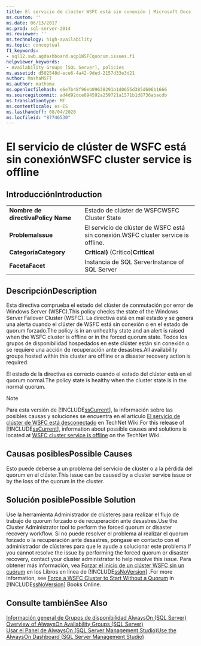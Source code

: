 ```yaml
---
title: El servicio de clúster WSFC está sin conexión | Microsoft Docs
ms.custom: ''
ms.date: 06/13/2017
ms.prod: sql-server-2014
ms.reviewer: ''
ms.technology: high-availability
ms.topic: conceptual
f1_keywords:
- sql12.swb.agdashboard.agp1WSFCquorum.issues.f1
helpviewer_keywords:
- Availability Groups [SQL Server], policies
ms.assetid: d502548d-ece6-4a42-9ded-2157d33e3d21
author: MashaMSFT
ms.author: mathoma
ms.openlocfilehash: e6e7b48f96eb09638291b1d0655d385d606b1666
ms.sourcegitcommit: ad4d92dce894592a259721a1571b1d8736abacdb
ms.translationtype: MT
ms.contentlocale: es-ES
ms.lasthandoff: 08/04/2020
ms.locfileid: "87746530"
---
```

# <a name="wsfc-cluster-service-is-offline"></a><span data-ttu-id="afb90-102">El servicio de clúster de WSFC está sin conexión</span><span class="sxs-lookup"><span data-stu-id="afb90-102">WSFC cluster service is offline</span></span>
    
## <a name="introduction"></a><span data-ttu-id="afb90-103">Introducción</span><span class="sxs-lookup"><span data-stu-id="afb90-103">Introduction</span></span>  
  
|||  
|-|-|  
|<span data-ttu-id="afb90-104">**Nombre de directiva**</span><span class="sxs-lookup"><span data-stu-id="afb90-104">**Policy Name**</span></span>|<span data-ttu-id="afb90-105">Estado de clúster de WSFC</span><span class="sxs-lookup"><span data-stu-id="afb90-105">WSFC Cluster State</span></span>|  
|<span data-ttu-id="afb90-106">**Problema**</span><span class="sxs-lookup"><span data-stu-id="afb90-106">**Issue**</span></span>|<span data-ttu-id="afb90-107">El servicio de clúster de WSFC está sin conexión.</span><span class="sxs-lookup"><span data-stu-id="afb90-107">WSFC cluster service is offline.</span></span>|  
|<span data-ttu-id="afb90-108">**Categoría**</span><span class="sxs-lookup"><span data-stu-id="afb90-108">**Category**</span></span>|<span data-ttu-id="afb90-109">**Critical)** (Crítico)</span><span class="sxs-lookup"><span data-stu-id="afb90-109">**Critical**</span></span>|  
|<span data-ttu-id="afb90-110">**Faceta**</span><span class="sxs-lookup"><span data-stu-id="afb90-110">**Facet**</span></span>|<span data-ttu-id="afb90-111">Instancia de SQL Server</span><span class="sxs-lookup"><span data-stu-id="afb90-111">Instance of SQL Server</span></span>|  
  
## <a name="description"></a><span data-ttu-id="afb90-112">Descripción</span><span class="sxs-lookup"><span data-stu-id="afb90-112">Description</span></span>  
 <span data-ttu-id="afb90-113">Esta directiva comprueba el estado del clúster de conmutación por error de Windows Server (WSFC).</span><span class="sxs-lookup"><span data-stu-id="afb90-113">This policy checks the state of the Windows Server Failover Cluster (WSFC).</span></span> <span data-ttu-id="afb90-114">La directiva está en mal estado y se genera una alerta cuando el clúster de WSFC está sin conexión o en el estado de quorum forzado.</span><span class="sxs-lookup"><span data-stu-id="afb90-114">The policy is in an unhealthy state and an alert is raised when the WSFC cluster is offline or in the forced quorum state.</span></span> <span data-ttu-id="afb90-115">Todos los grupos de disponibilidad hospedados en este clúster están sin conexión o se requiere una acción de recuperación ante desastres.</span><span class="sxs-lookup"><span data-stu-id="afb90-115">All availability groups hosted within this cluster are offline or a disaster recovery action is required.</span></span>  
  
 <span data-ttu-id="afb90-116">El estado de la directiva es correcto cuando el estado del clúster está en el quorum normal.</span><span class="sxs-lookup"><span data-stu-id="afb90-116">The policy state is healthy when the cluster state is in the normal quorum.</span></span>  
  
> [!NOTE]  
>  <span data-ttu-id="afb90-117">Para esta versión de [!INCLUDE[ssCurrent](../../../includes/sscurrent-md.md)], la información sobre las posibles causas y soluciones se encuentra en el artículo [El servicio de clúster de WSFC está desconectado](https://go.microsoft.com/fwlink/p/?LinkId=220849) en TechNet Wiki.</span><span class="sxs-lookup"><span data-stu-id="afb90-117">For this release of [!INCLUDE[ssCurrent](../../../includes/sscurrent-md.md)], information about possible causes and solutions is located at [WSFC cluster service is offline](https://go.microsoft.com/fwlink/p/?LinkId=220849) on the TechNet Wiki.</span></span>  
  
## <a name="possible-causes"></a><span data-ttu-id="afb90-118">Causas posibles</span><span class="sxs-lookup"><span data-stu-id="afb90-118">Possible Causes</span></span>  
 <span data-ttu-id="afb90-119">Esto puede deberse a un problema del servicio de clúster o a la pérdida del quorum en el clúster.</span><span class="sxs-lookup"><span data-stu-id="afb90-119">This issue can be caused by a cluster service issue or by the loss of the quorum in the cluster.</span></span>  
  
## <a name="possible-solution"></a><span data-ttu-id="afb90-120">Solución posible</span><span class="sxs-lookup"><span data-stu-id="afb90-120">Possible Solution</span></span>  
 <span data-ttu-id="afb90-121">Use la herramienta Administrador de clústeres para realizar el flujo de trabajo de quorum forzado o de recuperación ante desastres.</span><span class="sxs-lookup"><span data-stu-id="afb90-121">Use the Cluster Administrator tool to perform the forced quorum or disaster recovery workflow.</span></span> <span data-ttu-id="afb90-122">Si no puede resolver el problema al realizar el quorum forzado o la recuperación ante desastres, póngase en contacto con el administrador de clústeres para que le ayude a solucionar este problema.</span><span class="sxs-lookup"><span data-stu-id="afb90-122">If you cannot resolve the issue by performing the forced quorum or disaster recovery, contact your cluster administrator to help resolve this issue.</span></span> <span data-ttu-id="afb90-123">Para obtener más información, vea [Forzar el inicio de un clúster WSFC sin un cuórum](../../../sql-server/failover-clusters/windows/force-a-wsfc-cluster-to-start-without-a-quorum.md) en los Libros en línea de [!INCLUDE[ssNoVersion](../../../includes/ssnoversion-md.md)] .</span><span class="sxs-lookup"><span data-stu-id="afb90-123">For more information, see [Force a WSFC Cluster to Start Without a Quorum](../../../sql-server/failover-clusters/windows/force-a-wsfc-cluster-to-start-without-a-quorum.md) in [!INCLUDE[ssNoVersion](../../../includes/ssnoversion-md.md)] Books Online.</span></span>  
  
## <a name="see-also"></a><span data-ttu-id="afb90-124">Consulte también</span><span class="sxs-lookup"><span data-stu-id="afb90-124">See Also</span></span>  
 <span data-ttu-id="afb90-125">[Información general de Grupos de disponibilidad AlwaysOn &#40;SQL Server&#41;](overview-of-always-on-availability-groups-sql-server.md) </span><span class="sxs-lookup"><span data-stu-id="afb90-125">[Overview of AlwaysOn Availability Groups &#40;SQL Server&#41;](overview-of-always-on-availability-groups-sql-server.md) </span></span>  
 [<span data-ttu-id="afb90-126">Usar el Panel de AlwaysOn &#40;SQL Server Management Studio&#41;</span><span class="sxs-lookup"><span data-stu-id="afb90-126">Use the AlwaysOn Dashboard &#40;SQL Server Management Studio&#41;</span></span>](use-the-always-on-dashboard-sql-server-management-studio.md)  
  
  
